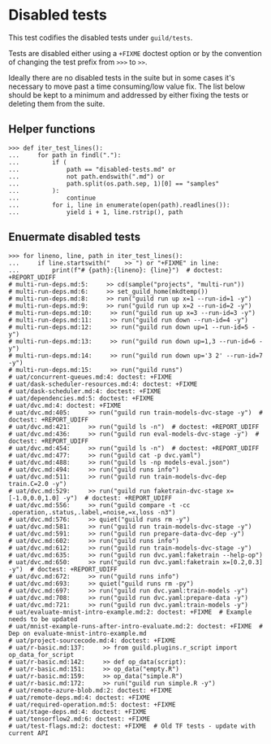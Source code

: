 # Disabled tests

This test codifies the disabled tests under `guild/tests`.

Tests are disabled either using a `+FIXME` doctest option or by the
convention of changing the test prefix from `>>>` to `>>`.

Ideally there are no disabled tests in the suite but in some cases
it's necessary to move past a time consuming/low value fix. The list
below should be kept to a minimum and addressed by either fixing the
tests or deleting them from the suite.

## Helper functions

    >>> def iter_test_lines():
    ...     for path in findl("."):
    ...         if (
    ...             path == "disabled-tests.md" or
    ...             not path.endswith(".md") or
    ...             path.split(os.path.sep, 1)[0] == "samples"
    ...         ):
    ...             continue
    ...         for i, line in enumerate(open(path).readlines()):
    ...             yield i + 1, line.rstrip(), path

## Enuermate disabled tests

    >>> for lineno, line, path in iter_test_lines():
    ...     if line.startswith("    >> ") or "+FIXME" in line:
    ...         print(f"# {path}:{lineno}: {line}")  # doctest: +REPORT_UDIFF
    # multi-run-deps.md:5:     >> cd(sample("projects", "multi-run"))
    # multi-run-deps.md:6:     >> set_guild_home(mkdtemp())
    # multi-run-deps.md:8:     >> run("guild run up x=1 --run-id=1 -y")
    # multi-run-deps.md:9:     >> run("guild run up x=2 --run-id=2 -y")
    # multi-run-deps.md:10:     >> run("guild run up x=3 --run-id=3 -y")
    # multi-run-deps.md:11:     >> run("guild run down --run-id=4 -y")
    # multi-run-deps.md:12:     >> run("guild run down up=1 --run-id=5 -y")
    # multi-run-deps.md:13:     >> run("guild run down up=1,3 --run-id=6 -y")
    # multi-run-deps.md:14:     >> run("guild run down up='3 2' --run-id=7 -y")
    # multi-run-deps.md:15:     >> run("guild runs")
    # uat/concurrent-queues.md:4: doctest: +FIXME
    # uat/dask-scheduler-resources.md:4: doctest: +FIXME
    # uat/dask-scheduler.md:4: doctest: +FIXME
    # uat/dependencies.md:5: doctest: +FIXME
    # uat/dvc.md:4: doctest: +FIXME
    # uat/dvc.md:405:     >> run("guild run train-models-dvc-stage -y")  # doctest: +REPORT_UDIFF
    # uat/dvc.md:421:     >> run("guild ls -n")  # doctest: +REPORT_UDIFF
    # uat/dvc.md:436:     >> run("guild run eval-models-dvc-stage -y")  # doctest: +REPORT_UDIFF
    # uat/dvc.md:454:     >> run("guild ls -n")  # doctest: +REPORT_UDIFF
    # uat/dvc.md:477:     >> run("guild cat -p dvc.yaml")
    # uat/dvc.md:488:     >> run("guild ls -np models-eval.json")
    # uat/dvc.md:494:     >> run("guild runs info")
    # uat/dvc.md:511:     >> run("guild run train-models-dvc-dep train.C=2.0 -y")
    # uat/dvc.md:529:     >> run("guild run faketrain-dvc-stage x=[-1.0,0.0,1.0] -y")  # doctest: +REPORT_UDIFF
    # uat/dvc.md:556:     >> run("guild compare -t -cc .operation,.status,.label,=noise,=x,loss -n3")
    # uat/dvc.md:576:     >> quiet("guild runs rm -y")
    # uat/dvc.md:581:     >> run("guild run train-models-dvc-stage -y")
    # uat/dvc.md:591:     >> run("guild run prepare-data-dvc-dep -y")
    # uat/dvc.md:602:     >> run("guild runs info")
    # uat/dvc.md:612:     >> run("guild run train-models-dvc-stage -y")
    # uat/dvc.md:635:     >> run("guild run dvc.yaml:faketrain --help-op")
    # uat/dvc.md:650:     >> run("guild run dvc.yaml:faketrain x=[0.2,0.3] -y")  # doctest: +REPORT_UDIFF
    # uat/dvc.md:672:     >> run("guild runs info")
    # uat/dvc.md:693:     >> quiet("guild runs rm -py")
    # uat/dvc.md:697:     >> run("guild run dvc.yaml:train-models -y")
    # uat/dvc.md:708:     >> run("guild run dvc.yaml:prepare-data -y")
    # uat/dvc.md:721:     >> run("guild run dvc.yaml:train-models -y")
    # uat/evaluate-mnist-intro-example.md:2: doctest: +FIXME  # Example needs to be updated
    # uat/mnist-example-runs-after-intro-evaluate.md:2: doctest: +FIXME  # Dep on evaluate-mnist-intro-example.md
    # uat/project-sourcecode.md:4: doctest: +FIXME
    # uat/r-basic.md:137:     >> from guild.plugins.r_script import op_data_for_script
    # uat/r-basic.md:142:     >> def op_data(script):
    # uat/r-basic.md:151:     >> op_data("empty.R")
    # uat/r-basic.md:159:     >> op_data("simple.R")
    # uat/r-basic.md:172:     >> run("guild run simple.R -y")
    # uat/remote-azure-blob.md:2: doctest: +FIXME
    # uat/remote-deps.md:4: doctest: +FIXME
    # uat/required-operation.md:5: doctest: +FIXME
    # uat/stage-deps.md:4: doctest: +FIXME
    # uat/tensorflow2.md:6: doctest: +FIXME
    # uat/test-flags.md:2: doctest: +FIXME  # Old TF tests - update with current API
